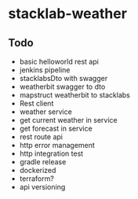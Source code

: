 # stacklab-weather

## Todo
- basic helloworld rest api
- jenkins pipeline
- stacklabsDto with swagger
- weatherbit swagger to dto
- mapstruct weatherbit to stacklabs
- Rest client
- weather service
- get current weather in service
- get forecast in service
- rest route api
- http error management 
- http integration test
- gradle release
- dockerized
- terraform?
- api versioning